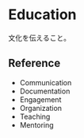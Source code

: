 # Education

文化を伝えること。

## Reference

-   Communication
-   Documentation
-   Engagement
-   Organization
-   Teaching
-   Mentoring
